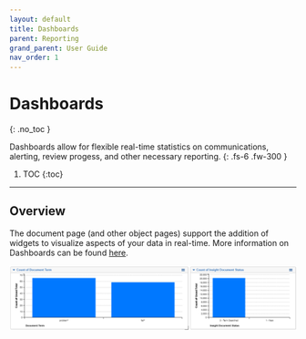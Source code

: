 ```yaml
---
layout: default
title: Dashboards
parent: Reporting
grand_parent: User Guide
nav_order: 1
---
```


# Dashboards
{: .no_toc }

Dashboards allow for flexible real-time statistics on communications, alerting, review progess, and other necessary reporting.
{: .fs-6 .fw-300 }

1. TOC
{:toc}

---

## Overview

The document page (and other object pages) support the addition of widgets to visualize aspects of your data in real-time. More information on Dashboards can be found [here](https://help.relativity.com/RelativityOne/Content/Relativity/Dashboards.htm).

![](media/dashboards/233f58be6430edea9858817e9d1aa6d9.png)


